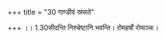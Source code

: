 +++
title = "30 गाण्डीवं स्रंसते"

+++
।। 1.30सीदन्ति निश्चेष्टानि भवन्ति। रोमहर्षो रोमाञ्चः।  
  
  
